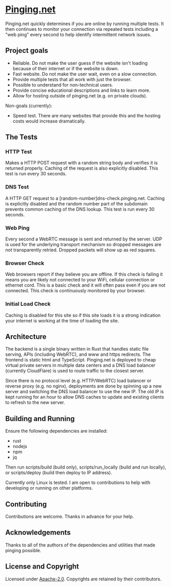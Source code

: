 # [Pinging.net](https://www.pinging.net)

Pinging.net quickly determines if you are online by running multiple tests. It then continues to
monitor your connection via repeated tests including a "web ping" every second to help identify
intermittent network issues.

## Project goals

- Reliable. Do not make the user guess if the website isn't loading because of their internet or if
  the website is down.
- Fast website. Do not make the user wait, even on a slow connection.
- Provide multiple tests that all work with just the browser.
- Possible to understand for non-technical users.
- Provide concise educational descriptions and links to learn more.
- Allow for hosting outside of pinging.net (e.g. on private clouds).

Non-goals (currently):

- Speed test. There are many websites that provide this and the hosting costs would increase
  dramatically.

## The Tests

### HTTP Test

Makes a HTTP POST request with a random string body and verifies it is returned properly. Caching of
the request is also explicitly disabled. This test is run every 30 seconds.

### DNS Test

A HTTP GET request to a [random-number]dns-check.pinging.net. Caching is explicitly disabled and the
random number part of the subdomain prevents common caching of the DNS lookup. This test is run
every 30 seconds.

### Web Ping

Every second a WebRTC message is sent and returned by the server. UDP is used for the underlying
transport mechanism so dropped messages are not transparently retried. Dropped packets will show up
as red squares.

### Browser Check

Web browsers report if they believe you are offline. If this check is failing it means you are
likely not connected to your WiFi, cellular connection or ethernet cord. This is a basic check and
it will often pass even if you are not connected. This check is continuously monitored by your
browser.

### Initial Load Check

Caching is disabled for this site so if this site loads it is a strong indication your internet is
working at the time of loading the site.

<!-- Please verify if changes to text should also be changed in about.html -->

## Architecture

The backend is a single binary written in Rust that handles static file serving, APIs (including
WebRTC), and www and https redirects. The frontend is static html and TypeScript. Pinging.net is
deployed to cheap virtual private servers in multiple data centers and a DNS load balancer
(currently CloudFlare) is used to route traffic to the closest server.

Since there is no protocol level (e.g. HTTP/WebRTC) load balancer or reverse proxy (e.g. no nginx),
deployments are done by spinning up a new server and switching the DNS load balancer to use the new
IP. The old IP is kept running for an hour to allow DNS caches to update and existing clients to
refresh to the new server.

## Building and Running

Ensure the following dependencies are installed:

- rust
- nodejs
- npm
- jq

Then run scripts/build (build only), scripts/run_locally (build and run locally), or scripts/deploy
(build then deploy to IP address).

Currently only Linux is tested. I am open to contributions to help with developing or running on
other platforms.

## Contributing

Contributions are welcome. Thanks in advance for your help.

## Acknowledgements

Thanks to all of the authors of the dependencies and utilities that made pinging possible.

## License and Copyright

Licensed under [Apache-2.0](http://www.apache.org/licenses/LICENSE-2.0). Copyrights are retained by
their contributors.
